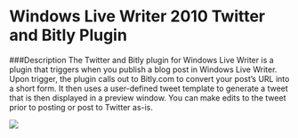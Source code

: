 # Windows Live Writer 2010 Twitter and Bitly Plugin

###Description
The Twitter and Bitly plugin for Windows Live Writer is a plugin that triggers when you publish a blog post in Windows Live Writer. Upon trigger, the plugin calls out to Bitly.com to convert your post’s URL into a short form.  It then uses a user-defined tweet template to generate a tweet that is then displayed in a preview window.  You can make edits to the tweet prior to posting or post to Twitter as-is.

![](http://i0.wp.com/howstevegotburnedtoday.com/wp-content/uploads/2015/05/2015-05-30_19-59-49.png)
